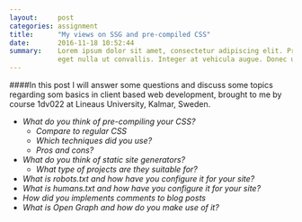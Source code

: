 ```yaml
---
layout:     post
categories: assignment
title:      "My views on SSG and pre-compiled CSS"
date:       2016-11-18 10:52:44
summary:    Lorem ipsum dolor sit amet, consectetur adipiscing elit. Praesent convallis
            eget nulla ut convallis. Integer at vehicula augue. Donec ultricies suscipit...
---
```

####In this post I will answer some questions and discuss some topics regarding som basics in client based web development, brought to me by course 1dv022 at Lineaus University, Kalmar, Sweden.
- *What do you think of pre-compiling your CSS?*
    - *Compare to regular CSS*
    - *Which techniques did you use?*
    - *Pros and cons?*
- *What do you think of static site generators?*
    - *What type of projects are they suitable for?*
- *What is robots.txt and how have you configure it for your site?*
- *What is humans.txt and how have you configure it for your site?*
- *How did you implements comments to blog posts*
- *What is Open Graph and how do you make use of it?*
